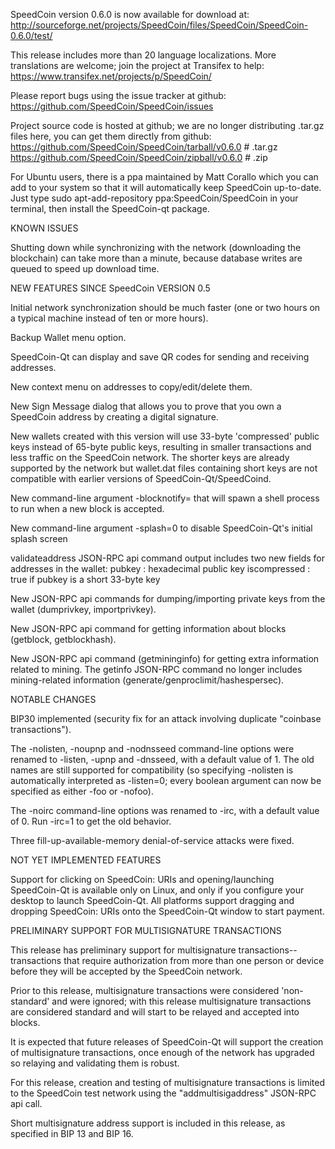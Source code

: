 SpeedCoin version 0.6.0 is now available for download at:
http://sourceforge.net/projects/SpeedCoin/files/SpeedCoin/SpeedCoin-0.6.0/test/

This release includes more than 20 language localizations.
More translations are welcome; join the
project at Transifex to help:
https://www.transifex.net/projects/p/SpeedCoin/

Please report bugs using the issue tracker at github:
https://github.com/SpeedCoin/SpeedCoin/issues

Project source code is hosted at github; we are no longer
distributing .tar.gz files here, you can get them
directly from github:
https://github.com/SpeedCoin/SpeedCoin/tarball/v0.6.0  # .tar.gz
https://github.com/SpeedCoin/SpeedCoin/zipball/v0.6.0  # .zip

For Ubuntu users, there is a ppa maintained by Matt Corallo which
you can add to your system so that it will automatically keep
SpeedCoin up-to-date.  Just type
sudo apt-add-repository ppa:SpeedCoin/SpeedCoin
in your terminal, then install the SpeedCoin-qt package.


KNOWN ISSUES

Shutting down while synchronizing with the network
(downloading the blockchain) can take more than a minute,
because database writes are queued to speed up download
time.


NEW FEATURES SINCE SpeedCoin VERSION 0.5

Initial network synchronization should be much faster
(one or two hours on a typical machine instead of ten or more
hours).

Backup Wallet menu option.

SpeedCoin-Qt can display and save QR codes for sending
and receiving addresses.

New context menu on addresses to copy/edit/delete them.

New Sign Message dialog that allows you to prove that you
own a SpeedCoin address by creating a digital
signature.

New wallets created with this version will
use 33-byte 'compressed' public keys instead of
65-byte public keys, resulting in smaller
transactions and less traffic on the SpeedCoin
network. The shorter keys are already supported
by the network but wallet.dat files containing
short keys are not compatible with earlier
versions of SpeedCoin-Qt/SpeedCoind.

New command-line argument -blocknotify=<command>
that will spawn a shell process to run <command> 
when a new block is accepted.

New command-line argument -splash=0 to disable
SpeedCoin-Qt's initial splash screen

validateaddress JSON-RPC api command output includes
two new fields for addresses in the wallet:
pubkey : hexadecimal public key
iscompressed : true if pubkey is a short 33-byte key

New JSON-RPC api commands for dumping/importing
private keys from the wallet (dumprivkey, importprivkey).

New JSON-RPC api command for getting information about
blocks (getblock, getblockhash).

New JSON-RPC api command (getmininginfo) for getting
extra information related to mining. The getinfo
JSON-RPC command no longer includes mining-related
information (generate/genproclimit/hashespersec).



NOTABLE CHANGES

BIP30 implemented (security fix for an attack involving
duplicate "coinbase transactions").

The -nolisten, -noupnp and -nodnsseed command-line
options were renamed to -listen, -upnp and -dnsseed,
with a default value of 1. The old names are still
supported for compatibility (so specifying -nolisten
is automatically interpreted as -listen=0; every
boolean argument can now be specified as either
-foo or -nofoo).

The -noirc command-line options was renamed to
-irc, with a default value of 0. Run -irc=1 to
get the old behavior.

Three fill-up-available-memory denial-of-service
attacks were fixed.


NOT YET IMPLEMENTED FEATURES

Support for clicking on SpeedCoin: URIs and
opening/launching SpeedCoin-Qt is available only on Linux,
and only if you configure your desktop to launch
SpeedCoin-Qt. All platforms support dragging and dropping
SpeedCoin: URIs onto the SpeedCoin-Qt window to start
payment.


PRELIMINARY SUPPORT FOR MULTISIGNATURE TRANSACTIONS

This release has preliminary support for multisignature
transactions-- transactions that require authorization
from more than one person or device before they
will be accepted by the SpeedCoin network.

Prior to this release, multisignature transactions
were considered 'non-standard' and were ignored;
with this release multisignature transactions are
considered standard and will start to be relayed
and accepted into blocks.

It is expected that future releases of SpeedCoin-Qt
will support the creation of multisignature transactions,
once enough of the network has upgraded so relaying
and validating them is robust.

For this release, creation and testing of multisignature
transactions is limited to the SpeedCoin test network using
the "addmultisigaddress" JSON-RPC api call.

Short multisignature address support is included in this
release, as specified in BIP 13 and BIP 16.
